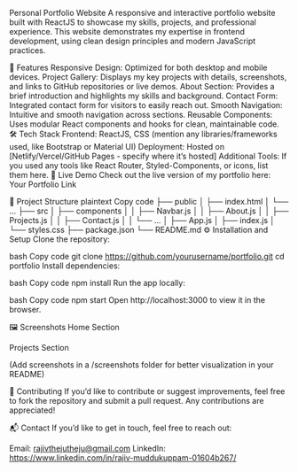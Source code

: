Personal Portfolio Website
A responsive and interactive portfolio website built with ReactJS to showcase my skills, projects, and professional experience. This website demonstrates my expertise in frontend development, using clean design principles and modern JavaScript practices.

📄 Features
Responsive Design: Optimized for both desktop and mobile devices.
Project Gallery: Displays my key projects with details, screenshots, and links to GitHub repositories or live demos.
About Section: Provides a brief introduction and highlights my skills and background.
Contact Form: Integrated contact form for visitors to easily reach out.
Smooth Navigation: Intuitive and smooth navigation across sections.
Reusable Components: Uses modular React components and hooks for clean, maintainable code.
🛠️ Tech Stack
Frontend: ReactJS, CSS (mention any libraries/frameworks used, like Bootstrap or Material UI)
Deployment: Hosted on [Netlify/Vercel/GitHub Pages - specify where it’s hosted]
Additional Tools: If you used any tools like React Router, Styled-Components, or icons, list them here.
🚀 Live Demo
Check out the live version of my portfolio here: Your Portfolio Link

📂 Project Structure
plaintext
Copy code
├── public
│   ├── index.html
│   └── ...
├── src
│   ├── components
│   │   ├── Navbar.js
│   │   ├── About.js
│   │   ├── Projects.js
│   │   ├── Contact.js
│   │   └── ...
│   ├── App.js
│   ├── index.js
│   └── styles.css
├── package.json
└── README.md
⚙️ Installation and Setup
Clone the repository:

bash
Copy code
git clone https://github.com/yourusername/portfolio.git
cd portfolio
Install dependencies:

bash
Copy code
npm install
Run the app locally:

bash
Copy code
npm start
Open http://localhost:3000 to view it in the browser.

🖼️ Screenshots
Home Section

Projects Section

(Add screenshots in a /screenshots folder for better visualization in your README)

🤝 Contributing
If you’d like to contribute or suggest improvements, feel free to fork the repository and submit a pull request. Any contributions are appreciated!

📬 Contact
If you’d like to get in touch, feel free to reach out:

Email: rajivthejutheju@gmail.com
LinkedIn: https://www.linkedin.com/in/rajiv-muddukuppam-01604b267/
